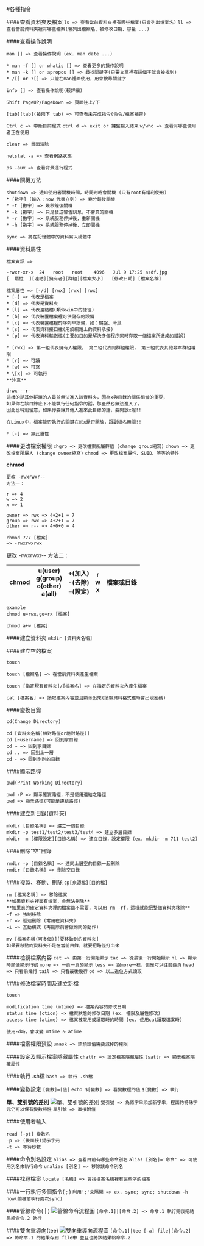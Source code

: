 #各種指令

####查看資料夾及檔案
`ls => 查看當前資料夾裡有哪些檔案(只會列出檔案名)`
`ll => 查看當前資料夾裡有哪些檔案(會列出檔案名、被修改日期、容量 ...)`

####查看操作說明
```
man [] => 查看操作說明 (ex. man date ...)

* man -f [] or whatis [] => 查看更多的操作說明
* man -k [] or apropos [] => 尋找關鍵字(只要文黨裡有這個字就會被找到)
* /[] or ?[] => 只能在man裡面使用，用來搜尋關鍵字
```
`info [] => 查看操作說明(較詳細)`

`Shift PageUP/PageDown => 頁面往上/下`

`[tab][tab](按兩下 tab) => 可查看未完成指令(命令/檔案補齊)`

`Ctrl c => 中斷目前程式`
`ctrl d => exit or 鍵盤輸入結束`
`w/who => 查看有哪些使用者正在使用`

`clear => 畫面清除`

`netstat -a => 查看網路狀態`

`ps -aux => 查看背景運行程式`

####關機方法
```
shutdown => 通知使用者關機時間，時間到時會關機 (只有root有權利使用)
* [數字] (輸入：now 代表立刻) => 幾分鐘後關機
* -t [數字] => 幾秒鐘後關機
* -k [數字] => 只是發送警告訊息，不會真的關機
* -r [數字] => 系統服務停掉後，重新開機
* -h [數字] => 系統服務停掉後，立即關機
```

`sync => 將在記憶體中的資料寫入硬體中`

####資料屬性
```
檔案資訊 =>

-rwxr-xr-x  24   root   root    4096   Jul 9 17:25 asdf.jpg
[  屬性  ][連結][擁有者][群組][檔案大小]   [修改日期] [檔案名稱]
```
```
檔案屬性 => [-/d] [rwx] [rwx] [rwx]
* [-] => 代表是檔案
* [d] => 代表是資料夾
* [l] => 代表連結檔(類似win中的捷徑)
* [b] => 代表裝置檔案裡可供儲存的設備
* [c] => 代表裝置檔裡的序列阜設備，如：鍵盤、滑鼠
* [s] => 代表資料接口檔(用於網路上的資料承接)
* [p] => 代表資料輸送檔(主要的目的是解決多個程序同時存取一個檔案所造成的錯誤)

* [rwx] => 第一組代表擁有人權限， 第二組代表同群組權限， 第三組代表其他非本群組權限
* [r] => 可讀
* [w] => 可寫
* \[x] => 可執行  
**注意**
```
```
drwx---r--
這樣的話其他群組的人員並無法進入該資料夾，因為x與目錄的關係相當的重要，
如果你在該目錄底下不能執行任何指令的話，那至然也無法進入了，
因此也特別留意，如果你要讓其他人進來此目錄的話，要開放x喔!!

在Linux中，檔案能否執行的關鍵在於x是否開放，跟副檔名無關!!

* [-] => 無此屬性
```

####更改檔案權限
`chgrp => 更改檔案所屬群組 (change group縮寫)`
`chown => 更改檔案所屬人 (change owner縮寫)`
`chmod => 更改檔案屬性、SUID、等等的特性 `

**chmod**
```
更改 -rwxrwxr-- 
方法一：

r => 4
w => 2
x => 1

owner => rwx => 4+2+1 = 7
group => rwx => 4+2+1 = 7
other => r-- => 4+0+0 = 4

chmod 777 [檔案]
=> -rwxrwxrwx
```


更改 -rwxrwxr--
方法二：

| chmod | u(user)<br>g(group)<br>o(other)<br>a(all) | +(加入)<br>-(去除)<br>=(設定) | r<br>w<br>x | 檔案或目錄 |
|--|--|--|--|--|
```
example
chmod u=rwx,go=rx [檔案]

chmod a+w [檔案]
```
####建立資料夾
`mkdir [資料夾名稱]`

####建立空的檔案
```
touch

touch [檔案名] => 在當前資料夾產生檔案

touch [指定現有資料夾]/[檔案名] => 在指定的資料夾內產生檔案
```
`cat [檔案名] => 讀取檔案內容並且顯示出來(讀取資料格式檔時會出現亂碼)`


####變換目錄
```
cd(Change Directory)

cd [資料夾名稱(相對路徑or絕對路徑)]
cd [~username] => 回到家目錄
cd ~ => 回到家目錄
cd .. => 回到上一層
cd - => 回到剛剛的目錄
```
####顯示路徑
```
pwd(Print Working Directory)

pwd -P => 顯示確實路經，不是使用連結之路徑
pwd => 顯示路徑(可能是連結路徑)
```

####建立新目錄(資料夾) 
```
mkdir [目錄名稱] => 建立一個目錄
mkdir -p test1/test2/test3/test4 => 建立多層目錄
mkdir -m [權限設定][目錄名稱] => 建立目錄，設定權限 (ex. mkdir -m 711 test2)
```      

####刪除"空"目錄
```
rmdir -p [目錄名稱] => 連同上層空的目錄一起刪除
rmdir [目錄名稱] => 刪除空目錄
```

####複製、移動、刪除
`cp[來源檔][目的檔]`
```
rm [檔案名稱] => 移除檔案
**如果資料夾裡面有檔案，會無法刪除**
**如果真的確定資料夾裡的檔案都不需要，可以用 rm -rf，這樣就能把整個資料夾移除**
-f => 強制移除
-r => 遞迴刪除 (常用在資料夾)
-i => 互動模式 (再刪除前會做詢問的動作)
```
```
mv [檔案名稱(可多個)][要移動到的資料夾]
如果要移動的資料夾不是在當前目錄，就要把路徑打出來
```

####檢視檔案內容
`cat => 由第一行開始顯示`
`tac => 從最後一行開始顯示`
`nl => 顯示時順便顯示行號`
`more => 一頁一頁的顯示`
`less => 跟more一樣，但是可以往前翻頁`
`head => 只看前幾行`
`tail => 只看最後幾行`
`od => 以二進位方式讀取`

####修改檔案時間及建立新檔
```
touch

modification time (mtime) => 檔案內容的修改日期
status time (ction) => 檔案狀態的修改日期 (ex. 權限及屬性修改)
access time (atime) => 檔案被取用或讀取時的時間 (ex. 使用cat讀取檔案時)

使用-d時，會改變 mtime & atime 
```

####檔案權限預設
`umask => 該預設值需要減掉的權限`

####設定及顯示檔案隱藏屬性
`chattr => 設定檔案隱藏屬性`
`lsattr => 顯示檔案隱藏屬性`

####執行 .sh檔
`bash => 執行 .sh檔`

####變數設定
`[變數]=[值]`
`echo $[變數] => 看變數裡的值`
`$[變數] => 執行`

**單、雙引號的差別**
![單、雙引號的差別](linux單雙引號.png)
`雙引號 => 為原字串添加新字串，裡面的特殊字元仍可以保有變數特性`
`單引號 => 直接附值`

####使用者輸入
```
read [-pt] 變數名
-p => (後面接)提示字元
-t => 等待秒數
```
####命令別名設定
`alias => 查看目前有哪些命令別名`
`alias [別名]='命令' => 可使用別名來執行命令`
`unalias [別名] => 移除該命令別名`

####找尋檔案
`locate [名稱] => 會找檔案名稱裡有這些字的檔案`

####一行執行多個指令( ; )
`利用';'來隔開 => ex. sync; sync; shutdown -h now(關機前執行兩次sync)`

####管線命令( | )
![管線命令流程圖](管線命令.PNG)
`[命令.1]|[命令.2] => 命令.1 執行完後把結果給命令.2 執行`

####雙向重導向(tee)
![雙向重導向流程圖](雙向重導向.PNG)
`[命令.1]|tee [-a] file|[命令.2] => 將命令.1 的結果存到 file中 並且也將該結果給命令.2`


